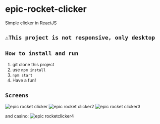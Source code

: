 # epic-rocket-clicker
Simple clicker in ReactJS


## `⚠️This project is not responsive, only desktop`

## `How to install and run`

1) git clone this project
2) use `npm install`
3) `npm start`
4) Have a fun!


## `Screens` 




![epic rocket clicker](https://user-images.githubusercontent.com/96081508/185475349-7db98d73-7e00-42a6-aa0e-32a24de62a9c.png)
![epic rocket clicker2](https://user-images.githubusercontent.com/96081508/185475365-eb66f140-0d47-4ab4-84e3-e5dd4849672b.png)
![epic rocket clicker3](https://user-images.githubusercontent.com/96081508/185475373-45643288-7d49-42d5-8979-62ceb8de65a6.png)

and casino: 
![epic rocketclicker4](https://user-images.githubusercontent.com/96081508/185475426-1ff4ace6-5829-4628-a03c-e2c12f9b96ba.png)





